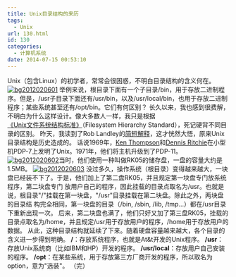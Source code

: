 ```yaml
---
title: Unix目录结构的来历
tags:
  - Unix
url: 130.html
id: 130
categories:
  - 计算机系统
date: 2014-07-15 00:53:10
---
```


Unix（包含Linux）的初学者，常常会很困惑，不明白目录结构的含义何在。 [![bg2012020601](http://storage.veitor.net/uploads/2014/07/bg2012020601.jpg)](http://storage.veitor.net/uploads/2014/07/bg2012020601.jpg) 举例来说，根目录下面有一个子目录/bin，用于存放二进制程序。但是，/usr子目录下面还有/usr/bin，以及/usr/local/bin，也用于存放二进制程序；某些系统甚至还有/opt/bin。它们有何区别？ 长久以来，我也感到很费解，不明白为什么这样设计。像大多数人一样，我只是根据[《Unix文件系统结构标准》](http://www.pathname.com/fhs/pub/fhs-2.3.html)（Filesystem Hierarchy Standard），死记硬背不同目录的区别。 昨天，我读到了Rob Landley的[简短解释](http://lists.busybox.net/pipermail/busybox/2010-December/074114.html)，这才恍然大悟，原来Unix目录结构是历史造成的。 话说1969年，[Ken Thompson](http://www.ruanyifeng.com/blog/2009/06/unix_turns_40.html)和[Dennis Ritchie](http://www.ruanyifeng.com/blog/2011/10/dennis_ritchie.html)在小型机PDP-7上发明了Unix。1971年，他们将主机升级到了PDP-11。 [![bg2012020602](http://storage.veitor.net/uploads/2014/07/bg2012020602.jpg)](http://storage.veitor.net/uploads/2014/07/bg2012020602.jpg)当时，他们使用一种叫做RK05的储存盘，一盘的容量大约是1.5MB。 [![bg2012020603](http://storage.veitor.net/uploads/2014/07/bg2012020603.jpg)](http://storage.veitor.net/uploads/2014/07/bg2012020603.jpg) 没过多久，操作系统（根目录）变得越来越大，一块盘已经装不下了。于是，他们加上了第二盘RK05，并且规定第一块盘专门放系统程序，第二块盘专门 放用户自己的程序，因此挂载的目录点取名为/usr。也就是说，根目录"/"挂载在第一块盘，"/usr"目录挂载在第二块盘。除此之外，两块盘的目录结 构完全相同，第一块盘的目录（/bin, /sbin, /lib, /tmp...）都在/usr目录下重新出现一次。 后来，第二块盘也满了，他们只好又加了第三盘RK05，挂载的目录点取名为/home，并且规定/usr用于存放用户的程序，/home用于存放用户的数据。 从此，这种目录结构就延续了下来。随着硬盘容量越来越大，各个目录的含义进一步得到明确。 **/**：存放系统程序，也就是At&t开发的Unix程序。 **/usr**：存放Unix系统商（比如IBM和HP）开发的程序。 **/usr/local**：存放用户自己安装的程序。 **/opt**：在某些系统，用于存放第三方厂商开发的程序，所以取名为option，意为"选装"。 （完）